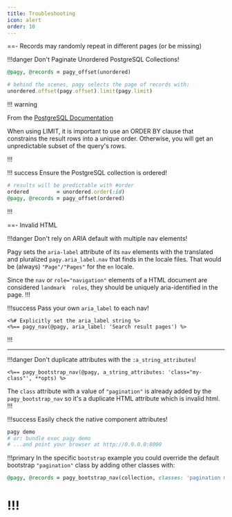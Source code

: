 ```yaml
---
title: Troubleshooting
icon: alert
order: 10
---
```


==- Records may randomly repeat in different pages (or be missing)

!!!danger Don't Paginate Unordered PostgreSQL Collections!

```rb
@pagy, @records = pagy_offset(unordered)

# behind the scenes, pagy selects the page of records with: 
unordered.offset(pagy.offset).limit(pagy.limit)
```

!!! warning

From the [PostgreSQL Documentation](https://www.postgresql.org/docs/16/queries-limit.html#:~:text=When%20using%20LIMIT,ORDER%20BY)

When using LIMIT, it is important to use an ORDER BY clause that constrains the result rows into a unique order. Otherwise, you
will get an unpredictable subset of the query's rows.

!!!

!!! success Ensure the PostgreSQL collection is ordered!

```rb
# results will be predictable with #order
ordered         = unordered.order(:id)
@pagy, @records = pagy_offset(ordered)
```

!!!

==- Invalid HTML

!!!danger Don't rely on ARIA default with multiple nav elements!

Pagy sets the `aria-label` attribute of its `nav` elements with the translated and pluralized `pagy.aria_label.nav` that finds in
the locale files. That would be (always) `"Page"/"Pages"` for the `en` locale.

Since the `nav` or `role="navigation"` elements of a HTML document are considered `landmark  roles`, they should be uniquely
aria-identified in the page.
!!!

!!!success Pass your own `aria_label` to each nav!

```erb
<%# Explicitly set the aria_label string %>
<%== pagy_nav(@pagy, aria_label: 'Search result pages') %>
```

!!!
<hr>

!!!danger Don't duplicate attributes with the `:a_string_attributes`!

```erb
<%== pagy_bootstrap_nav(@pagy, a_string_attributes: 'class="my-class"', **opts) %>
```

The `class` attribute with a value of `"pagination"` is already added by the `pagy_bootstrap_nav` so it's a duplicate HTML
attribute which is invalid html.
!!!

!!!success Easily check the native component attributes!

```sh
pagy demo
# or: bundle exec pagy demo
# ...and point your browser at http://0.0.0.0:8000
```

!!!primary In the specific `bootstrap` example you could override the default bootstrap `"pagination"` class by adding other
classes with:

```ruby
@pagy, @records = pagy_bootstrap_nav(collection, classes: 'pagination my-class')
```

!!!
===
